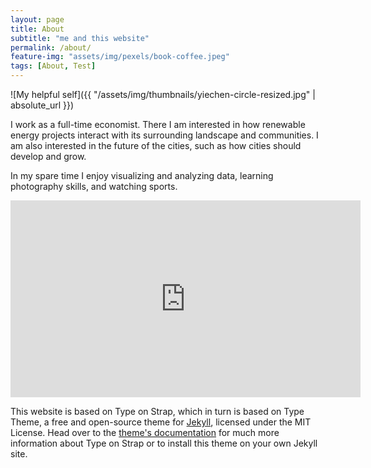 ```yaml
---
layout: page
title: About
subtitle: "me and this website" 
permalink: /about/
feature-img: "assets/img/pexels/book-coffee.jpeg"
tags: [About, Test]
---
```


![My helpful self]({{ "/assets/img/thumbnails/yiechen-circle-resized.jpg" | absolute_url }})

I work as a full-time economist. There I am interested in how renewable energy projects interact with its surrounding landscape and communities. I am also interested in the future of the cities, such as how cities should develop and grow.

In my spare time I enjoy visualizing and analyzing data, learning photography skills, and watching sports.

<iframe width="560" height="315" src="https://www.youtube.com/embed/fMoIm2o4pKc" frameborder="0" allow="autoplay; encrypted-media" allowfullscreen></iframe>

This website is based on Type on Strap, which in turn is based on Type Theme, a free and open-source theme for [Jekyll](http://jekyllrb.com/), licensed under the MIT License. Head over to the [theme's documentation](https://github.io/sylhare/Type-on-Strap) for much more information about Type on Strap or to install this theme on your own Jekyll site.

